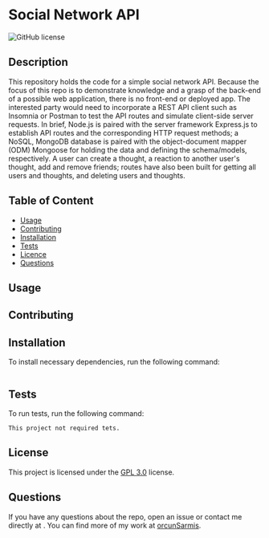   # **Social Network API**

  ![GitHub license](https://img.shields.io/badge/license-GPL3.0-blue.svg)
  
  ## Description 
  
  This repository holds the code for a simple social network API. Because the focus of this repo is to demonstrate knowledge and a grasp of the back-end of a possible web application, there is no front-end or deployed app. The interested party would need to incorporate a REST API client such as Insomnia or Postman to test the API routes and simulate client-side server requests. In brief, Node.js is paired with the server framework Express.js to establish API routes and the corresponding HTTP request methods; a NoSQL, MongoDB database is paired with the object-document mapper (ODM) Mongoose for holding the data and defining the schema/models, respectively. A user can create a thought, a reaction to another user's thought, add and remove friends; routes have also been built for getting all users and thoughts, and deleting users and thoughts.

  ## Table of Content

  * [Usage](#usage)
  * [Contributing](#contributing)
  * [Installation](#installation)
  * [Tests](#tests)
  * [Licence](#license)
  * [Questions](#questions)

  ## Usage

  

  ## Contributing

  

  ## Installation

  To install necessary dependencies, run the following command:
  ```
  
  ```
  ## Tests

  To run tests, run the following command:
  ```
  This project not required tets.
  ```
  ## License

   This project is licensed under the [GPL 3.0](https://choosealicense.com/licenses/gpl-3.0/) license. 

  ## Questions

  If you have any questions about the repo, open an issue or contact me directly at . You can find more of my work at [orcunSarmis](https://github.com/orcunSarmis/).
